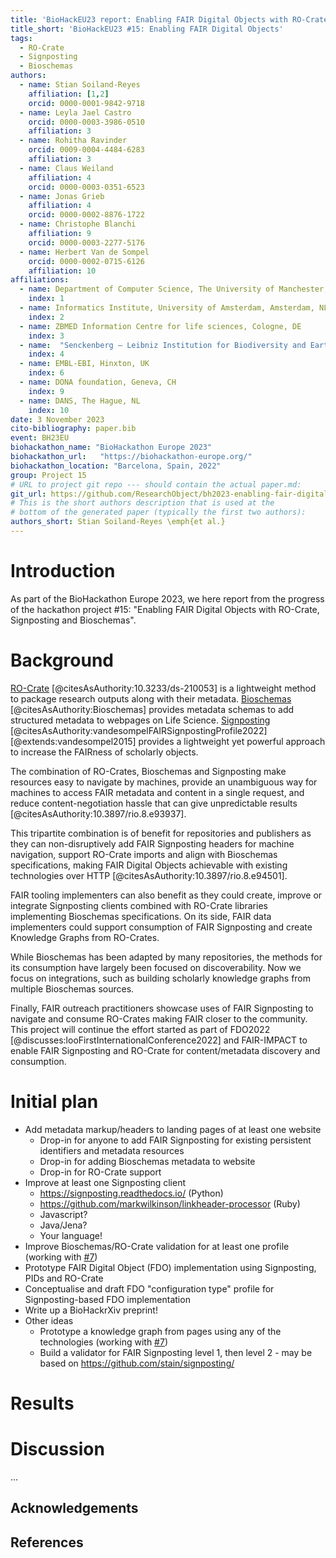 ```yaml
---
title: 'BioHackEU23 report: Enabling FAIR Digital Objects with RO-Crate, Signposting and Bioschemas'
title_short: 'BioHackEU23 #15: Enabling FAIR Digital Objects'
tags:
  - RO-Crate
  - Signposting
  - Bioschemas
authors:
  - name: Stian Soiland-Reyes
    affiliation: [1,2]
    orcid: 0000-0001-9842-9718
  - name: Leyla Jael Castro
    orcid: 0000-0003-3986-0510
    affiliation: 3
  - name: Rohitha Ravinder
    orcid: 0009-0004-4484-6283
    affiliation: 3
  - name: Claus Weiland
    affiliation: 4
    orcid: 0000-0003-0351-6523
  - name: Jonas Grieb
    affiliation: 4
    orcid: 0000-0002-8876-1722
  - name: Christophe Blanchi
    affiliation: 9
    orcid: 0000-0003-2277-5176
  - name: Herbert Van de Sompel
    orcid: 0000-0002-0715-6126
    affiliation: 10
affiliations:
  - name: Department of Computer Science, The University of Manchester, Manchester, UK
    index: 1
  - name: Informatics Institute, University of Amsterdam, Amsterdam, NL
    index: 2
  - name: ZBMED Information Centre for life sciences, Cologne, DE
    index: 3
  - name:  "Senckenberg – Leibniz Institution for Biodiversity and Earth System Research: Frankfurt/M, Hessen, DE"
    index: 4
  - name: EMBL-EBI, Hinxton, UK
    index: 6
  - name: DONA foundation, Geneva, CH
    index: 9
  - name: DANS, The Hague, NL
    index: 10
date: 3 November 2023
cito-bibliography: paper.bib
event: BH23EU
biohackathon_name: "BioHackathon Europe 2023"
biohackathon_url:   "https://biohackathon-europe.org/"
biohackathon_location: "Barcelona, Spain, 2022"
group: Project 15
# URL to project git repo --- should contain the actual paper.md:
git_url: https://github.com/ResearchObject/bh2023-enabling-fair-digital-objects
# This is the short authors description that is used at the
# bottom of the generated paper (typically the first two authors):
authors_short: Stian Soiland-Reyes \emph{et al.}
---
```



# Introduction

As part of the BioHackathon Europe 2023, we here report from the progress of the hackathon project #15: "Enabling FAIR Digital Objects with RO-Crate, Signposting and Bioschemas". 

# Background

[RO-Crate](https://www.researchobject.org/ro-crate/) [@citesAsAuthority:10.3233/ds-210053] is a lightweight method to package research outputs along with their metadata. [Bioschemas](https://bioschemas.org/) [@citesAsAuthority:Bioschemas] provides metadata schemas to add structured metadata to webpages on Life Science. [Signposting](https://signposting.org/FAIR/) [@citesAsAuthority:vandesompelFAIRSignpostingProfile2022] [@extends:vandesompel2015]  provides a lightweight yet powerful approach to increase the FAIRness of scholarly objects.

The combination of RO-Crates, Bioschemas and Signposting make resources easy to navigate by machines, provide an unambiguous way for machines to access FAIR metadata and content in a single request, and reduce content-negotiation hassle that can give unpredictable results [@citesAsAuthority:10.3897/rio.8.e93937].

This tripartite combination is of benefit for repositories and publishers as they can non-disruptively add FAIR Signposting headers for machine navigation, support RO-Crate imports and align with Bioschemas specifications, making FAIR Digital Objects achievable with existing technologies over HTTP [@citesAsAuthority:10.3897/rio.8.e94501].

FAIR tooling implementers can also benefit as they could create, improve or integrate Signposting clients combined with RO-Crate libraries implementing Bioschemas specifications. On its side, FAIR data implementers could support consumption of FAIR Signposting and create Knowledge Graphs from RO-Crates.

While Bioschemas has been adapted by many repositories, the methods for its consumption have largely been focused on discoverability. Now we focus on integrations, such as building scholarly knowledge graphs from multiple Bioschemas sources.

Finally, FAIR outreach practitioners showcase uses of FAIR Signposting to navigate and consume RO-Crates making FAIR closer to the community. This project will continue the effort started as part of FDO2022 [@discusses:looFirstInternationalConference2022] and FAIR-IMPACT to enable FAIR Signposting and RO-Crate for content/metadata discovery and consumption.


# Initial plan

* Add metadata markup/headers to landing pages of at least one website
  - Drop-in for anyone to add FAIR Signposting for existing persistent identifiers and metadata resources
  - Drop-in for adding Bioschemas metadata to website
  - Drop-in for RO-Crate support  
* Improve at least one Signposting client
  - https://signposting.readthedocs.io/ (Python)
  - https://github.com/markwilkinson/linkheader-processor (Ruby)
  - Javascript?
  - Java/Jena?
  - Your language!
* Improve Bioschemas/RO-Crate validation for at least one profile (working with [#7](../17/))
* Prototype FAIR Digital Object (FDO) implementation using Signposting, PIDs and RO-Crate
* Conceptualise and draft FDO "configuration type" profile for Signposting-based FDO implementation
* Write up a BioHackrXiv preprint!
* Other ideas
  -  Prototype a knowledge graph from pages using any of the technologies (working with [#7](../17/))
  -  Build a validator for FAIR Signposting level 1, then level 2 - may be based on https://github.com/stain/signposting/ 

<!-- Markdown tips below:

# Formatting

This document use Markdown and you can look at [this tutorial](https://www.markdowntutorial.com/).

## Subsection level 2

Please keep sections to a maximum of only two levels.

## Tables and figures

Tables can be added in the following way, though alternatives are possible:

| Header 1 | Header 2 |
| -------- | -------- |
| item 1 | item 2 |
| item 3 | item 4 |

Table: Note that table caption is automatically numbered.

A figure is added with:

![Caption for BioHackrXiv logo figure](./biohackrxiv.png)

# Other main section on your manuscript level 1

Lists can be added with:

1. Item 1
2. Item 2

# Citation Typing Ontology annotation

You can use CiTO annotations, as explained in [this BioHackathon Europe 2021 write up](https://raw.githubusercontent.com/biohackrxiv/bhxiv-metadata/main/doc/elixir_biohackathon2021/paper.md) and [this CiTO Pilot](https://www.biomedcentral.com/collections/cito).
Using this template, you can cite an article and indicate why you cite that article, for instance DisGeNET-RDF [@citesAsAuthority:Queralt2016].

Possible CiTO typing annotation include:

* citesAsDataSource: when you point the reader to a source of data which may explain a claim
* usesDataFrom: when you reuse somehow (and elaborate on) the data in the cited entity
* usesMethodIn
* citesAsAuthority
* discusses
* extends
* agreesWith
* disagreesWith
-->

# Results


# Discussion

...

## Acknowledgements



## References
<!-- see paper.bib -->

